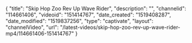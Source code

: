 {
    "title": "Skip Hop Zoo Rev Up Wave Rider",
    "description": "",
    "channelid": "114661406",
    "videoid": "151414767",
    "date_created": "1519408287",
    "date_modified": "1519837256",
    "type": "captivate",
    "layout": "channelVideo",
    "url": "\/latest-videos\/skip-hop-zoo-rev-up-wave-rider-mp4\/114661406-151414767"
}